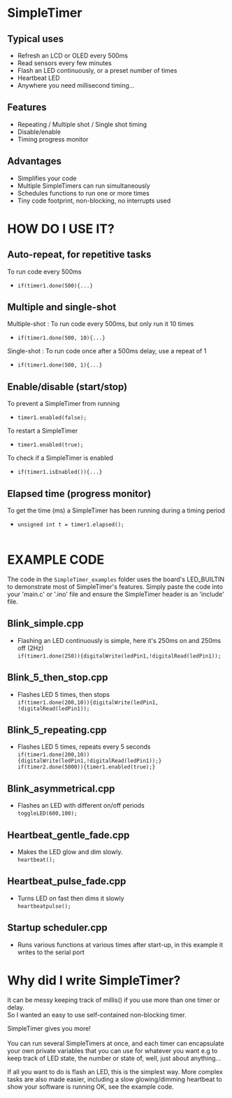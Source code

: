 # SimpleTimer
## Typical uses
* Refresh an LCD or OLED every 500ms
* Read sensors every few minutes
* Flash an LED continuously, or a preset number of times
* Heartbeat LED
* Anywhere you need millisecond timing...
## Features
* Repeating / Multiple shot / Single shot timing
* Disable/enable
* Timing progress monitor
## Advantages
* Simplifies your code
* Multiple SimpleTimers can run simultaneously
* Schedules functions to run one or more times
* Tiny code footprint, non-blocking, no interrupts used
# HOW DO I USE IT?
## Auto-repeat, for repetitive tasks<br>
To run code every 500ms<br>
* `if(timer1.done(500){...}`<br>
## Multiple and single-shot
Multiple-shot : To run code every 500ms, but only run it 10 times<br>
* `if(timer1.done(500, 10){...}`

Single-shot : To run code once after a 500ms delay, use a repeat of 1<br>
* `if(timer1.done(500, 1){...}`<br>

## Enable/disable (start/stop)
To prevent a SimpleTimer from running<br>
* `timer1.enabled(false);`

To restart a SimpleTimer<br>
* `timer1.enabled(true);`

To check if a SimpleTimer is enabled<br>
* `if(timer1.isEnabled()){...}`<br>
## Elapsed time (progress monitor)
To get the time (ms) a SimpleTimer has been running during a timing period

* `unsigned int t = timer1.elapsed();`<br><br>
# EXAMPLE CODE
The code in the `SimpleTimer_examples` folder uses the board's LED_BUILTIN to demonstrate most of SimpleTimer's features. Simply paste the code into your 'main.c' or '.ino' file and ensure the SimpleTimer header is an 'include' file.
## Blink_simple.cpp
* Flashing an LED continuously is simple, here it's 250ms on and 250ms off (2Hz)<br>`if(timer1.done(250)){digitalWrite(ledPin1,!digitalRead(ledPin1));`
## Blink_5_then_stop.cpp
* Flashes LED 5 times, then stops<br>
`if(timer1.done(200,10)){digitalWrite(ledPin1, !digitalRead(ledPin1));`
## Blink_5_repeating.cpp
* Flashes LED 5 times, repeats every 5 seconds<br>
`if(timer1.done(200,10)){digitalWrite(ledPin1,!digitalRead(ledPin1));}
if(timer2.done(5000)){timer1.enabled(true);}`
## Blink_asymmetrical.cpp
* Flashes an LED with different on/off periods<br>
`toggleLED(600,100);`
## Heartbeat_gentle_fade.cpp
* Makes the LED glow and dim slowly.<br>
`heartbeat();`
## Heartbeat_pulse_fade.cpp
* Turns LED on fast then dims it slowly<br>
`heartbeatpulse();`
## Startup scheduler.cpp
* Runs various functions at various times after start-up, in this example it writes to the serial port

# Why did I write SimpleTimer?
It can be messy keeping track of millis() if you use more than one timer or delay.<br>So I wanted an easy to use self-contained non-blocking timer.<br>

SimpleTimer gives you more!<br><br>
You can run several SimpleTimers at once, and each timer can encapsulate your own private variables that you can use for whatever you want e.g to keep track of LED state, the number or state of, well, just about anything...

If all you want to do is flash an LED, this is the simplest way.
More complex tasks are also made easier, including a slow glowing/dimming heartbeat to show your software is running OK, see the example code.
